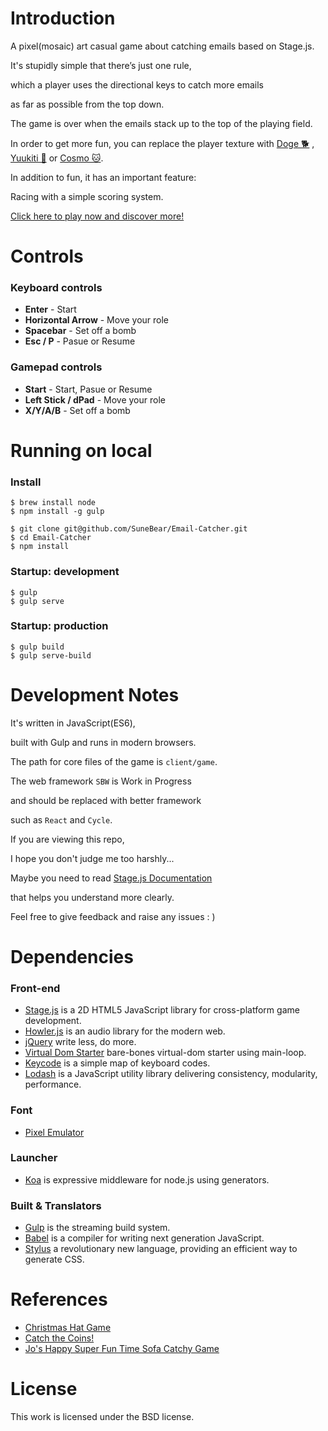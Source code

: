Introduction
====================
A pixel(mosaic) art casual game about catching emails based on Stage.js.

It's stupidly simple that there’s just one rule,

which a player uses the directional keys to catch more emails

as far as possible from the top down.

The game is over when the emails stack up to the top of the playing field.

In order to get more fun, you can replace the player texture with [Doge 🐕](http://sunebear.github.io/Email-Catcher/?role=doge) , [Yuukiti 🐻](http://sunebear.github.io/Email-Catcher/?role=yuukiti) or [Cosmo 🐱](http://sunebear.github.io/Email-Catcher/?role=cosmo).

In addition to fun, it has an important feature:

Racing with a simple scoring system.

[Click here to play now and discover more!](http://sunebear.github.io/Email-Catcher)

Controls
====================
### Keyboard controls

- **Enter** - Start
- **Horizontal Arrow** - Move your role
- **Spacebar** - Set off a bomb
- **Esc / P** - Pasue or Resume

### Gamepad controls
- **Start** - Start, Pasue or Resume
- **Left Stick / dPad** - Move your role
- **X/Y/A/B** - Set off a bomb

Running on local
====================
### Install
```
$ brew install node
$ npm install -g gulp

$ git clone git@github.com/SuneBear/Email-Catcher.git
$ cd Email-Catcher
$ npm install
```


### Startup: development
```
$ gulp
$ gulp serve
```


### Startup: production
```
$ gulp build
$ gulp serve-build
```


Development Notes
====================
It's written in JavaScript(ES6),

built with Gulp and runs in modern browsers.

The path for core files of the game is `client/game`.

The web framework `SBW` is Work in Progress

and should be replaced with better framework

such as `React` and `Cycle`.

If you are viewing this repo,

I hope you don't judge me too harshly...

Maybe you need to read [Stage.js Documentation](http://piqnt.com/stage.js/)

that helps you understand more clearly.

Feel free to give feedback and raise any issues : )


Dependencies
====================

### Front-end
- [Stage.js](https://github.com/shakiba/stage.js) is a 2D HTML5 JavaScript library for cross-platform game development.
- [Howler.js](https://github.com/goldfire/howler.js) is an audio library for the modern web.
- [jQuery](https://github.com/jquery/jquery) write less, do more.
- [Virtual Dom Starter](https://github.com/substack/virtual-dom-starter) bare-bones virtual-dom starter using main-loop.
- [Keycode](https://github.com/timoxley/keycode) is a simple map of keyboard codes.
- [Lodash](https://github.com/lodash/lodash) is a JavaScript utility library delivering consistency, modularity, performance.

### Font
- [Pixel Emulator](http://www.fontspace.com/pixel-sagas/pixel-emulator)

### Launcher
- [Koa](https://github.com/koajs/koa) is expressive middleware for node.js using generators.

### Built & Translators
- [Gulp](https://github.com/gulpjs/gulp) is the streaming build system.
- [Babel](https://github.com/babel/babel) is a compiler for writing next generation JavaScript.
- [Stylus](https://github.com/stylus/stylus) a revolutionary new language, providing an efficient way to generate CSS.


References
====================
- [Christmas Hat Game](https://github.com/rubenwardy/christmas_hat_game)
- [Catch the Coins!](https://github.com/poetofcode/gamecoins)
- [Jo's Happy Super Fun Time Sofa Catchy Game](https://github.com/haswalt/JosHappySuperFunTimeSofaCatchyGame)

License
====================
This work is licensed under the BSD license.
